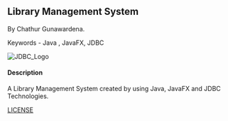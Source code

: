 ## Library Management System

By Chathur Gunawardena.

Keywords - Java , JavaFX, JDBC

![JDBC_Logo](https://upload.wikimedia.org/wikipedia/en/thumb/3/30/Java_programming_language_logo.svg/141px-Java_programming_language_logo.svg.png)

#### Description

A Library Management System created by using Java, JavaFX and JDBC Technologies.

[LICENSE](LICENSE)